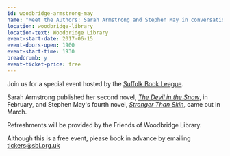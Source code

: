 ```yaml
---
id: woodbridge-armstrong-may
name: "Meet the Authors: Sarah Armstrong and Stephen May in conversation"
location: woodbridge-library
location-text: Woodbridge Library
event-start-date: 2017-06-15
event-doors-open: 1900
event-start-time: 1930
breadcrumb: y
event-ticket-price: free
---
```


Join us for a special event hosted by the [Suffolk Book League](http://www.sbl.org.uk/).

Sarah Armstrong published her second novel, [<cite>The Devil in the Snow</cite>](https://suffolk.spydus.co.uk/cgi-bin/spydus.exe/ENQ/OPAC/BIBENQ?BRN=2089022), in February, and Stephen May's fourth novel, [<cite>Stronger Than Skin</cite>](https://suffolk.spydus.co.uk/cgi-bin/spydus.exe/ENQ/OPAC/BIBENQ?BRN=2101697), came out in March.

Refreshments will be provided by the Friends of Woodbridge Library.

Although this is a free event, please book in advance by emailing tickers@sbl.org.uk
